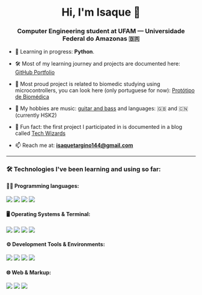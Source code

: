 <h1 align="center">Hi, I'm Isaque 👋</h1>
<h3 align="center">Computer Engineering student at UFAM — Universidade Federal do Amazonas 🇧🇷</h3>

- 🧠 Learning in progress: **Python**.

- 🛠️ Most of my learning journey and projects are documented here: [GitHub Portfolio](https://github.com/itaargino?tab=repositories)

- 🏅 Most proud project is related to biomedic studying using microcontrollers, you can look here (only portuguese for now): [Protótipo de Biomédica](https://github.com/itaargino/mao_robotica-SUPER-UFAM)

- 🎸 My hobbies are music: [guitar and bass]() and languages: 🇬🇧 and 🇨🇳 (currently HSK2)

- 💭 Fun fact: the first project I participated in is documented in a blog called [Tech Wizards](https://techwizardsteam.wordpress.com/)

- 📫 Reach me at: **isaquetargino144@gmail.com**

---
### 🛠️ Technologies I've been learning and using so far:

#### 👨‍💻 Programming languages:
<p>
  <img src="https://img.shields.io/badge/C-00599C?style=flat&logo=c&logoColor=white" />
  <img src="https://img.shields.io/badge/C++-00599C?style=flat&logo=c%2B%2B&logoColor=white" />
  <img src="https://img.shields.io/badge/Python-3776AB?style=flat&logo=python&logoColor=white" />
  <img src="https://img.shields.io/badge/C%23-239120?style=flat&logo=c-sharp&logoColor=white" />
</p>

#### 🖥️ Operating Systems & Terminal:
<p>
  <img src="https://img.shields.io/badge/Linux-FCC624?style=flat&logo=linux&logoColor=black" />
  <img src="https://img.shields.io/badge/Arch_Linux-1793D1?style=flat&logo=arch-linux&logoColor=white" />
  <img src="https://img.shields.io/badge/Ubuntu-E95420?style=flat&logo=ubuntu&logoColor=white" />
  <img src="https://img.shields.io/badge/Bash-4EAA25?style=flat&logo=gnu-bash&logoColor=white" />
</p>

#### ⚙️ Development Tools & Environments:
<p>
  <img src="https://img.shields.io/badge/VS_Code-007ACC?style=flat&logo=visual-studio-code&logoColor=white" />
  <img src="https://img.shields.io/badge/Git-F05032?style=flat&logo=git&logoColor=white" />
  <img src="https://img.shields.io/badge/GitHub-181717?style=flat&logo=github&logoColor=white" />
  <img src="https://img.shields.io/badge/Arduino-00979D?style=flat&logo=arduino&logoColor=white" />
</p>

#### 🌐 Web & Markup:
<p>
  <img src="https://img.shields.io/badge/HTML5-E34F26?style=flat&logo=html5&logoColor=white" />
  <img src="https://img.shields.io/badge/CSS3-1572B6?style=flat&logo=css3&logoColor=white" />
  <img src="https://img.shields.io/badge/Markdown-000000?style=flat&logo=markdown&logoColor=white" />
</p>
